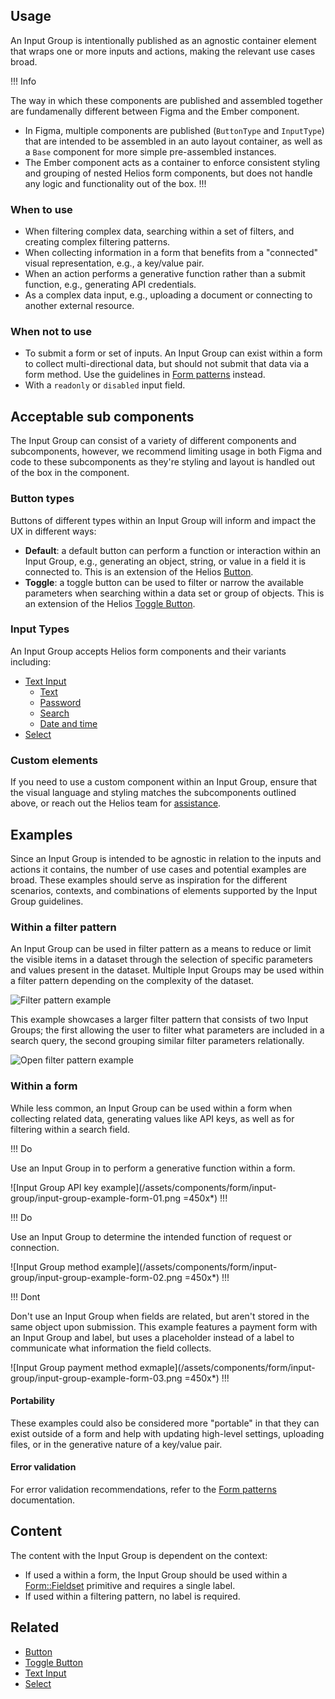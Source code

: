 ## Usage

An Input Group is intentionally published as an agnostic container element that wraps one or more inputs and actions, making the relevant use cases broad.

!!! Info

The way in which these components are published and assembled together are fundamenally different between Figma and the Ember component.

- In Figma, multiple components are published (`ButtonType` and `InputType`) that are intended to be assembled in an auto layout container, as well as a `Base` component for more simple pre-assembled instances.
- The Ember component acts as a container to enforce consistent styling and grouping of nested Helios form components, but does not handle any logic and functionality out of the box.
!!!

### When to use

- When filtering complex data, searching within a set of filters, and creating complex filtering patterns.
- When collecting information in a form that benefits from a "connected" visual representation, e.g., a key/value pair.
- When an action performs a generative function rather than a submit function, e.g., generating API credentials.
- As a complex data input, e.g., uploading a document or connecting to another external resource.

### When not to use

- To submit a form or set of inputs. An Input Group can exist within a form to collect multi-directional data, but should not submit that data via a form method. Use the guidelines in [Form patterns](/patterns/form-patterns) instead.
- With a `readonly` or `disabled` input field. <!-- Add something else in here -->

## Acceptable sub components

The Input Group can consist of a variety of different components and subcomponents, however, we recommend limiting usage in both Figma and code to these subcomponents as they're styling and layout is handled out of the box in the component.

### Button types

Buttons of different types within an Input Group will inform and impact the UX in different ways:

- **Default**: a default button can perform a function or interaction within an Input Group, e.g., generating an object, string, or value in a field it is connected to. This is an extension of the Helios [Button](/components/button).
- **Toggle**: a toggle button can be used to filter or narrow the available parameters when searching within a data set or group of objects. This is an extension of the Helios [Toggle Button](/components/toggle-button).

### Input Types

An Input Group accepts Helios form components and their variants including:

- [Text Input](/components/form/text-input)
    - [Text](/components/form/text-input#text)
    - [Password](/components/form/text-input#password)
    - [Search](/components/form/text-input#search)
    - [Date and time](/components/form/text-input#date-and-time)
- [Select](/components/form/select)

### Custom elements

If you need to use a custom component within an Input Group, ensure that the visual language and styling matches the subcomponents outlined above, or reach out the Helios team for [assistance](/about/support).

## Examples

Since an Input Group is intended to be agnostic in relation to the inputs and actions it contains, the number of use cases and potential examples are broad. These examples should serve as inspiration for the different scenarios, contexts, and combinations of elements supported by the Input Group guidelines.

### Within a filter pattern

An Input Group can be used in filter pattern as a means to reduce or limit the visible items in a dataset through the selection of specific parameters and values present in the dataset. Multiple Input Groups may be used within a filter pattern depending on the complexity of the dataset.

![Filter pattern example](/assets/components/form/input-group/input-group-example-filter-pattern-01.png)

This example showcases a larger filter pattern that consists of two Input Groups; the first allowing the user to filter what parameters are included in a search query, the second grouping similar filter parameters relationally.

![Open filter pattern example](/assets/components/form/input-group/input-group-example-filter-pattern-01-open.png)

### Within a form

While less common, an Input Group can be used within a form when collecting related data, generating values like API keys, as well as for filtering within a search field.

!!! Do

Use an Input Group in to perform a generative function within a form.

![Input Group API key example](/assets/components/form/input-group/input-group-example-form-01.png =450x*)
!!!

!!! Do

Use an Input Group to determine the intended function of request or connection.

![Input Group method example](/assets/components/form/input-group/input-group-example-form-02.png =450x*)
!!!

!!! Dont

Don't use an Input Group when fields are related, but aren't stored in the same object upon submission. This example features a payment form with an Input Group and label, but uses a placeholder instead of a label to communicate what information the field collects.

![Input Group payment method exmaple](/assets/components/form/input-group/input-group-example-form-03.png =450x*)
!!!

#### Portability

These examples could also be considered more "portable" in that they can exist outside of a form and help with updating high-level settings, uploading files, or in the generative nature of a key/value pair.

#### Error validation

For error validation recommendations, refer to the [Form patterns](/patterns/form-patterns) documentation.

## Content

The content with the Input Group is dependent on the context:

- If used a within a form, the Input Group should be used within a [Form::Fieldset](/components/form/primitives) primitive and requires a single label.
- If used within a filtering pattern, no label is required.

## Related

- [Button](/components/button)
- [Toggle Button](/components/toggle-button)
- [Text Input](/components/form/text-input)
- [Select](/components/form/select)